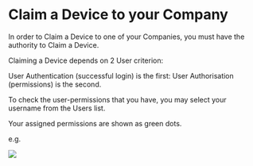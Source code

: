 # Claim a Device to your Company

In order to Claim a Device to one of your Companies, you must have the authority to Claim a Device. 

Claiming a Device depends on 2 User criterion: 

User Authentication (successful login) is the first: User Authorisation (permissions) is the second. 

To check the user-permissions that you have, you may select your username from the Users list.

Your assigned permissions are shown as green dots.

e.g. 

![](/Users/paulconway1/Documents/GitHub/wadmp.github.io/images/tutorials/device/01_permissions.png)